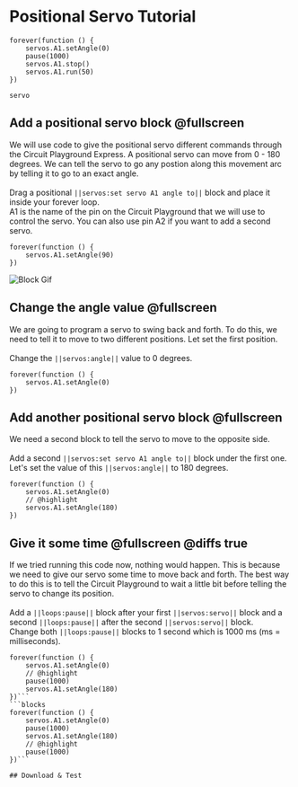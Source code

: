 # Positional Servo Tutorial

```ghost
forever(function () {
    servos.A1.setAngle(0)
    pause(1000)
    servos.A1.stop()
    servos.A1.run(50)
})

```
```package
servo
```

## Add a positional servo block @fullscreen
We will use code to give the positional servo different commands through the Circuit Playground Express. A positional servo 
can move from 0 - 180 degrees. We can tell the servo to go any postion along this movement arc by telling it to go to an exact angle.
</br><i class="window minimize outline icon"></i></br>
<i class="circle icon"></i>Drag a positional ``||servos:set servo A1 angle to||`` block and place it inside your forever loop.</br>
<i class="circle icon"></i>A1 is the name of the pin on the Circuit Playground that we will use to control the servo. You can also use 
pin A2 if you want to add a second servo.

```blocks
forever(function () {
    servos.A1.setAngle(90)
})
```
![Block Gif](https://raw.githubusercontent.com/tyler-epl/positional-servo-tutorial/master/docs/static/pos-servo-step-one-v3.gif)

## Change the angle value @fullscreen
We are going to program a servo to swing back and forth. To do this, we need to tell it to move to two different positions. 
Let set the first position.
</br><i class="window minimize outline icon"></i></br>
<i class="circle icon"></i>Change the ``||servos:angle||`` value to 0 degrees.

```blocks
forever(function () {
    servos.A1.setAngle(0)
})
```

## Add another positional servo block @fullscreen
We need a second block to tell the servo to move to the opposite side.
</br><i class="window minimize outline icon"></i></br>
<i class="circle icon"></i>Add a second ``||servos:set servo A1 angle to||`` block under the first one.</br>
<i class="circle icon"></i>Let's set the value of this ``||servos:angle||`` to 180 degrees.

```blocks
forever(function () {
    servos.A1.setAngle(0)
    // @highlight
    servos.A1.setAngle(180)
})
```

## Give it some time @fullscreen @diffs true
If we tried running this code now, nothing would happen. This is because we need to give our servo some time to move back and forth. 
The best way to do this is to tell the Circuit Playground to wait a little bit before telling the servo to change its position.
</br><i class="window minimize outline icon"></i></br>
<i class="circle icon"></i>Add a ``||loops:pause||`` block after your first ``||servos:servo||`` block
and a second ``||loops:pause||`` after the second ``||servos:servo||`` block.
</br><i class="circle icon"></i>Change both ``||loops:pause||`` blocks to 1 second which is 1000 ms (ms = milliseconds).
```blocks
forever(function () {
    servos.A1.setAngle(0)
    // @highlight
    pause(1000)
    servos.A1.setAngle(180)
})```
```blocks
forever(function () {
    servos.A1.setAngle(0)
    pause(1000)
    servos.A1.setAngle(180)
    // @highlight
    pause(1000)
})```

## Download & Test